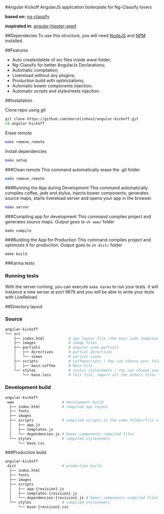 #Angular Kickoff
AngularJS application boilerplate for Ng-Classify lovers

__based on:__ [ng-classify](https://github.com/CaryLandholt/ng-classify)

__inspirated in:__ [angular-hipster-seed](https://github.com/t3chnoboy/angular-hipster-seed)

##Dependecies
To use this structure, you will need [NodeJS](https://www.google.com.br/webhp?sourceid=chrome-instant&ion=1&espv=2&ie=UTF-8#q=installing%20nodejs) and [NPM](https://www.google.com.br/webhp?sourceid=chrome-instant&ion=1&espv=2&ie=UTF-8#q=installing+npm) installed.

##Features
* Auto create/delete of src files inside www folder;
* Ng-Classify for better AngularJs Declarations;
* Automatic compilation;
* Livereload without any plugins;
* Production build with optimizations;
* Automatic bower components injection;
* Automatic scripts and stylesheets injection.

##Installation

Clone repo using git
```sh
git clone https://github.com/marcelinhov2/angular-kickoff.git
cd angular-kickoff
```
Erase remote
```sh
make remove_remote
```
Install dependencies
```sh
make setup
```

###Clean remote
This command automatically erase the .git folder.
```sh
make remove_remote
```

###Running the App during Development
This command automatically compiles coffee, jade and stylus, injects bower components, generates source maps, starts livereload server and opens your app in the browser.
```sh
make server
```

###Compiling app for development
This command compiles project and generates source maps. Output goes to ```sh www/``` folder
```
make compile
```

###Building the App for Production
This command compiles project and optimizes it for production. Output goes to ```sh dist/``` folder
```
make build
```
##Karma tests

### Running tests
With the server running, you can execute ```make karma``` to run your tests. It will instance a new server at port 9876 and you will be able to write your tests with LiveReload.

##Directory layout

### Source

```sh
angular-kickoff
└── src
    ├── index.html           # app layout file (the main jade template file of the app)
    ├── images               # image files
    ├── partials             # angular view partials
    │   ├── directives       # partial directives
    │   └── views            # partial views
    ├── scripts              # coffeescripts ( You can choose your folder structure )
    │   ├── main.coffee      # Main File
    └── styles               # stylus stylesheets ( You can choose your folder structure )
        └── base.less        # this file, import all the others files that you create
```

### Development build

```sh
angular-kickoff
 www                      # development build
  ├── index.html          # compiled app layout
  ├── fonts
  ├── images
  ├── scripts             # compiled scripts in the same folder/file structure of ```src``` folder
  │   ├── app.js
  │   ├── templates.js
  │   └── dependencies.js # bower_components compiled files
  └── styles              # compiled stylesheets
      └── base.css
```

###Production build

```sh
angular-kickoff
 dist                     # production build
  ├── index.html          
  ├── fonts
  ├── images
  ├── scripts             
  │   ├── app-{revision}.js
  │   ├── templates-{revision}.js
  │   └── dependencies-{revision}.js # bower_components compiled files
  └── styles              # compiled stylesheets
      └── base-{revision}.css
```